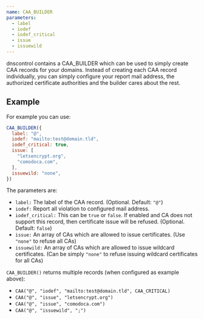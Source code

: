 ```yaml
---
name: CAA_BUILDER
parameters:
  - label
  - iodef
  - iodef_critical
  - issue
  - issuewild
---
```


dnscontrol contains a CAA_BUILDER which can be used to simply create
CAA records for your domains. Instead of creating each CAA record
individually, you can simply configure your report mail address, the
authorized certificate authorities and the builder cares about the rest.


## Example

For example you can use:

```js
CAA_BUILDER({
  label: "@",
  iodef: "mailto:test@domain.tld",
  iodef_critical: true,
  issue: [
    "letsencrypt.org",
    "comodoca.com",
  ],
  issuewild: "none",
})
```

The parameters are:

* `label:` The label of the CAA record. (Optional. Default: `"@"`)
* `iodef:` Report all violation to configured mail address.
* `iodef_critical:` This can be `true` or `false`. If enabled and CA does not support this record, then certificate issue will be refused. (Optional. Default: `false`)
* `issue:` An array of CAs which are allowed to issue certificates. (Use `"none"` to refuse all CAs)
* `issuewild:` An array of CAs which are allowed to issue wildcard certificates. (Can be simply `"none"` to refuse issuing wildcard certificates for all CAs)

`CAA_BUILDER()` returns multiple records (when configured as example above):

  * `CAA("@", "iodef", "mailto:test@domain.tld", CAA_CRITICAL)`
  * `CAA("@", "issue", "letsencrypt.org")`
  * `CAA("@", "issue", "comodoca.com")`
  * `CAA("@", "issuewild", ";")`
```
